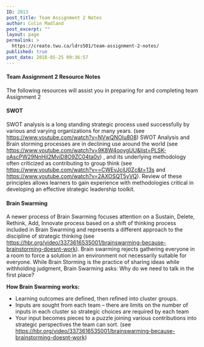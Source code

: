 ```yaml
---
ID: 2013
post_title: Team Assignment 2 Notes
author: Colin Madland
post_excerpt: ""
layout: page
permalink: >
  https://create.twu.ca/ldrs501/team-assignment-2-notes/
published: true
post_date: 2018-05-25 09:36:57
---
```

#### Team Assignment 2 Resource Notes

The following resources will assist you in preparing for and completing team Assignment 2

#### **SWOT**

SWOT analysis is a long standing strategic process used successfully by various and varying organizations for many years. (see https://www.youtube.com/watch?v=NVwQNOIu808) SWOT Analysis and Brain storming processes are in declining use around the world (see https://www.youtube.com/watch?v=9K8W4ooygUU&list=PLSK-oAscPW29NnHjI2MviD8O9ZC04ta0v) , and its underlying methodology often criticized as contributing to group think (see https://www.youtube.com/watch?v==CWEvJciU0Zc&t=13s and https://www.youtube.com/watch?v=2AXOSQT5yVQ). Review of these principles allows learners to gain experience with methodologies critical in developing an effective strategic leadership toolkit.

#### **Brain Swarming**

A newer process of Brain Swarming focuses attention on a Sustain, Delete, Rethink, Add, Innovate process based on a shift of thinking process included in Brain Swarming and represents a different approach to the discipline of strategic thinking (see https://hbr.org/video/3373616535001/brainswarming-because-brainstorming-doesnt-work). Brain swarming rejects gathering everyone in a room to force a solution in an environment not necessarily suitable for everyone. While Brain Storming is the practice of sharing ideas while withholding judgment, Brain Swarming asks: Why do we need to talk in the first place? 

**How Brain Swarming works:**

*   Learning outcomes are defined, then refined into cluster groups.
*   Inputs are sought from each team – there are limits on the number of inputs in each cluster so strategic choices are required by each team
*   Your input becomes pieces to a puzzle joining various contributions into strategic perspectives the team can sort. (see https://hbr.org/video/3373616535001/brainswarming-because-brainstorming-doesnt-work)
